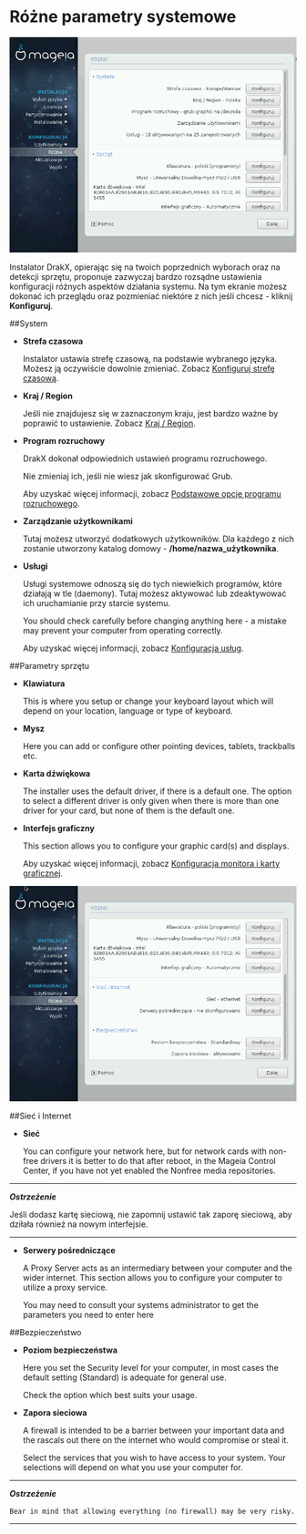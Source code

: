 # Różne parametry systemowe

![](./images/dx2-summary.png)

Instalator DrakX, opierając się na twoich poprzednich wyborach oraz na detekcji sprzętu, proponuje zazwyczaj bardzo rozsądne ustawienia konfiguracji różnych aspektów działania systemu. Na tym ekranie możesz dokonać ich przeglądu oraz pozmieniać niektóre z nich jeśli chcesz - kliknij **Konfiguruj**.

##System

* **Strefa czasowa**

    Instalator ustawia strefę czasową, na podstawie wybranego języka. Możesz ją oczywiście dowolnie zmieniać. Zobacz [Konfiguruj strefę czasową](./timezone.md).

* **Kraj / Region**

    Jeśli nie znajdujesz się w zaznaczonym kraju, jest bardzo ważne by poprawić to ustawienie. Zobacz [Kraj / Region](./country.md).

* **Program rozruchowy**

    DrakX dokonał odpowiednich ustawień programu rozruchowego.

    Nie zmieniaj ich, jeśli nie wiesz jak skonfigurować Grub.

    Aby uzyskać więcej informacji, zobacz [Podstawowe opcje programu rozruchowego](./bootloader.md).

* **Zarządzanie użytkownikami**

    Tutaj możesz utworzyć dodatkowych użytkowników. Dla każdego z nich zostanie utworzony katalog domowy - **/home/nazwa_użytkownika**.

* **Usługi**

    Usługi systemowe odnoszą się do tych niewielkich programów, które działają w tle (daemony). Tutaj możesz aktywować lub zdeaktywować ich uruchamianie przy starcie systemu.

    You should check carefully before changing anything here - a mistake may prevent your computer from operating correctly.

    Aby uzyskać więcej informacji, zobacz [Konfiguracja usług](./services.md).

##Parametry sprzętu

 * **Klawiatura**

    This is where you setup or change your keyboard layout which will depend on your location, language or type of keyboard.

 * **Mysz**

    Here you can add or configure other pointing devices, tablets, trackballs etc.

 *  **Karta dźwiękowa**

    The installer uses the default driver, if there is a default one. The option to select a different driver is only given when there is more than one driver for your card, but none of them is the default one.

*  **Interfejs graficzny**

    This section allows you to configure your graphic card(s) and displays.

    Aby uzyskać więcej informacji, zobacz [Konfiguracja monitora i karty graficznej](monitor.md).

![](./images/dx2-summaryBottom.png)

##Sieć i Internet

* **Sieć**

    You can configure your network here, but for network cards with non-free drivers it is better to do that after reboot, in the Mageia Control Center, if you have not yet enabled the Nonfree media repositories.

---

***Ostrzeżenie***

Jeśli dodasz kartę sieciową, nie zapomnij ustawić tak zaporę sieciową, aby dziłała również na nowym interfejsie.

---

* **Serwery pośredniczące**

    A Proxy Server acts as an intermediary between your computer and the wider internet. This section allows you to configure your computer to utilize a proxy service.

    You may need to consult your systems administrator to get the parameters you need to enter here

##Bezpieczeństwo

* **Poziom bezpieczeństwa**

    Here you set the Security level for your computer, in most cases the default setting (Standard) is adequate for general use.

    Check the option which best suits your usage.

* **Zapora sieciowa**

    A firewall is intended to be a barrier between your important data and the rascals out there on the internet who would compromise or steal it.

    Select the services that you wish to have access to your system. Your selections will depend on what you use your computer for.

---

***Ostrzeżenie***

    Bear in mind that allowing everything (no firewall) may be very risky.


---
